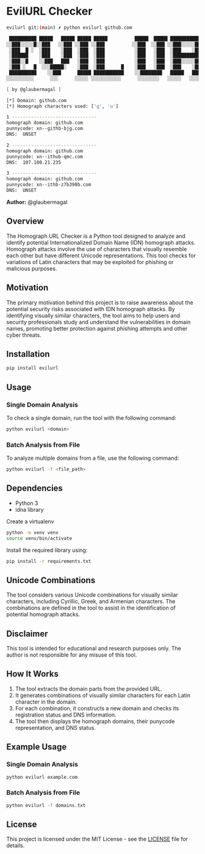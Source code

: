 # EvilURL Checker

```bash
evilurl git:(main) ✗ python evilurl github.com

 ██████████ █████   █████ █████ █████          █████  █████ ███████████   █████
░░███░░░░░█░░███   ░░███ ░░███ ░░███          ░░███  ░░███ ░░███░░░░░███ ░░███
 ░███  █ ░  ░███    ░███  ░███  ░███           ░███   ░███  ░███    ░███  ░███
 ░██████    ░███    ░███  ░███  ░███           ░███   ░███  ░██████████   ░███
 ░███░░█    ░░███   ███   ░███  ░███           ░███   ░███  ░███░░░░░███  ░███
 ░███ ░   █  ░░░█████░    ░███  ░███      █    ░███   ░███  ░███    ░███  ░███      █
 ██████████    ░░███      █████ ███████████    ░░████████   █████   █████ ███████████
░░░░░░░░░░      ░░░      ░░░░░ ░░░░░░░░░░░      ░░░░░░░░   ░░░░░   ░░░░░ ░░░░░░░░░░░

[ by @glaubermagal ]

[*] Domain: github.com
[*] Homograph characters used: ['ɡ', 'ս']

1 -------------------------------
homograph domain: githսb.com
punnycode: xn--githb-bjg.com
DNS:  UNSET

2 -------------------------------
homograph domain: ɡithub.com
punnycode: xn--ithub-qmc.com
DNS:  107.180.21.235

3 -------------------------------
homograph domain: ɡithսb.com
punnycode: xn--ithb-z7b398b.com
DNS:  UNSET
```

**Author:** @glaubermagal

## Overview

The Homograph URL Checker is a Python tool designed to analyze and identify potential Internationalized Domain Name (IDN) homograph attacks. Homograph attacks involve the use of characters that visually resemble each other but have different Unicode representations. This tool checks for variations of Latin characters that may be exploited for phishing or malicious purposes.

## Motivation

The primary motivation behind this project is to raise awareness about the potential security risks associated with IDN homograph attacks. By identifying visually similar characters, the tool aims to help users and security professionals study and understand the vulnerabilities in domain names, promoting better protection against phishing attempts and other cyber threats.

## Installation

```bash
pip install evilurl
```

## Usage

### Single Domain Analysis
To check a single domain, run the tool with the following command:

```bash
python evilurl <domain>
```

### Batch Analysis from File
To analyze multiple domains from a file, use the following command:

```bash
python evilurl -f <file_path>
```

## Dependencies
- Python 3
- idna library

Create a virtualenv

```bash
python -m venv venv
source venv/bin/activate
```

Install the required library using:

```bash
pip install -r requirements.txt
```

## Unicode Combinations

The tool considers various Unicode combinations for visually similar characters, including Cyrillic, Greek, and Armenian characters. The combinations are defined in the tool to assist in the identification of potential homograph attacks.

## Disclaimer

This tool is intended for educational and research purposes only. The author is not responsible for any misuse of this tool.

## How It Works

1. The tool extracts the domain parts from the provided URL.
2. It generates combinations of visually similar characters for each Latin character in the domain.
3. For each combination, it constructs a new domain and checks its registration status and DNS information.
4. The tool then displays the homograph domains, their punycode representation, and DNS status.

## Example Usage

### Single Domain Analysis
```bash
python evilurl example.com
```

### Batch Analysis from File
```bash
python evilurl -f domains.txt
```

## License

This project is licensed under the MIT License - see the [LICENSE](LICENSE) file for details.